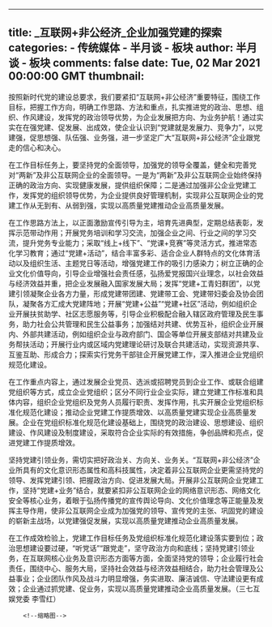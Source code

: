 
---
title: _互联网+非公经济_企业加强党建的探索
categories: 
    - 传统媒体
    - 半月谈 - 板块
author: 半月谈 - 板块
comments: false
date: Tue, 02 Mar 2021 00:00:00 GMT
thumbnail: 
---

<div>   
<p>按照新时代党的建设总要求，我们要紧扣“互联网+非公经济”重要特征，围绕工作目标，把握工作方向，明确工作思路、方法和重点，扎实推进党的政治、思想、组织、作风建设，发挥党的政治领导优势，为企业发展把方向、为业务护航！通过实实在在强党建、促发展、出成效，使企业认识到“党建就是发展力、竞争力”，以党建强，促思想强、队伍强、业务强，进一步坚定广大“互联网+非公经济”企业跟党走的信心和决心。</p>
  <p>在工作目标任务上，要坚持党的全面领导，加强党的领导全覆盖，健全和完善党对“两新”及非公互联网企业的全面领导。一是为“两新”及非公互联网企业始终保持正确的政治方向、实现健康发展，提供组织保障；二是通过加强非公企业党建工作，发挥党的组织领导优势，为企业提供良好管理机制，实现非公互联网企业的党建工作从无到有、从弱到强，实现以高质量党建推动企业高质量发展。</p>
  <p>在工作思路方法上，以正面激励宣传引导为主，培育先进典型，定期总结表彰，发挥示范带动作用；开展党务培训和学习交流，加强企业之间、行业之间的学习交流，提升党务专业能力；采取“线上+线下”、“党课+竞赛”等灵活方式，推进常态化学习教育；通过“党建+活动”，结合丰富多彩、适合企业人群特点的文化体育活动以及组织生活、主题党日等活动，增强党建工作的吸引力感染力；树立正确的企业文化价值导向，引导企业增强社会责任感，弘扬爱党报国兴业理念，以社会效益与经济效益并重，把企业发展融入国家发展大局；发挥“党建+工青妇群团”，以党建引领凝聚企业各方力量，形成党建带团建、党建带工会、党建带妇委会及协会团队，凝聚各方汇成大党建阵地；开展“党建+公益”“党建+社区”活动，例如组织企业开展扶贫助学、社区志愿服务等，引导企业积极配合融入辖区政府管理及民生事务，助力社会公共管理和民生公益事务；加强结对共建、优势互补，组织企业开展内、外部共建活动，例如组织企业与政府部门、国企等单位开展支部结对共建及业务帮扶活动；开展行业内或区域内党建理论研讨及联合共建活动，实现资源共享、互鉴互助、形成合力；探索实行党务干部驻企开展党建工作，深入推进企业党组织规范化建设。</p>
  <p>在工作重点内容上，通过发展企业党员、选派或招聘党员到企业工作、或联合组建党组织等方式，成立企业党组织；区分不同行业企业实际，建立党建工作标准和具体内容，组织企业党组织及党务人员履行职责、发挥作用，扎实开展企业党组织标准化规范化建设；推动企业党建工作提质增效、以高质量党建实现企业高质量发展。企业在党组织标准化规范化建设基础上，围绕党的政治建设、思想建设、组织建设、作风建设及制度建设，采取符合企业实际的有效措施，争创品牌和亮点，促进党建工作提质增效。</p>
  <p>坚持党建引领业务，需切实把好政治关、方向关、业务关。“互联网+非公经济”企业所具有的文化意识形态属性和高科技属性，决定着非公互联网企业更需坚持党的领导、发挥党建引领、把握政治方向、促进发展大局。开展非公互联网企业党建工作，坚持“党建+业务”结合，就要紧扣非公互联网企业的网络意识形态、网络文化安全等核心业务，着眼于弘扬传播党的宣传舆论导向、文化价值理念等正能量及发挥主导作用，使非公互联网企业成为加强党的领导、宣传党的主张、巩固党的建设的崭新主战场，以党建强促发展，实现以高质量党建推动企业高质量发展。</p>
  <p>在工作成效检验上，党建工作目标任务及党组织标准化规范化建设落实要到位；政治思想建设要过硬，“听党话”“跟党走”，坚守政治方向和底线；坚持党建引领业务，在互联网核心业务及意识形态方面等方面，全面坚持党的领导；企业履行社会责任，围绕中心、服务大局，坚持社会效益与经济效益相结合，助力社会管理及公益事业；企业团队作风及战斗力明显增强，务实进取、廉洁诚信、守法建设更有成效；企业通过抓党建、促业务，实现以高质量党建推动企业高质量发展。（三七互娱党委 李雪红）</p>
  <p></p>
 
        <!--缩略图-->
              
</div>
            